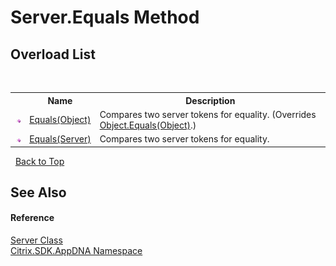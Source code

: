 # Server.Equals Method 
 


## Overload List
&nbsp;<table><tr><th></th><th>Name</th><th>Description</th></tr><tr><td>![Public method](media/pubmethod.gif "Public method")</td><td><a href="a8025db0-c736-1ffa-a65a-f6db141dfbde">Equals(Object)</a></td><td>
Compares two server tokens for equality.
 (Overrides <a href="http://msdn2.microsoft.com/en-us/library/bsc2ak47" target="_blank">Object.Equals(Object)</a>.)</td></tr><tr><td>![Public method](media/pubmethod.gif "Public method")</td><td><a href="0bf41bb1-c6ff-7ed5-7a0c-1ceb6a51d95d">Equals(Server)</a></td><td>
Compares two server tokens for equality.</td></tr></table>&nbsp;
<a href="#server.equals-method">Back to Top</a>

## See Also


#### Reference
<a href="9526f2d1-4eea-2d1b-5877-370f5ea93fd1">Server Class</a><br /><a href="fe2d265b-410b-8b11-1eb4-a790e0b062bf">Citrix.SDK.AppDNA Namespace</a><br />
